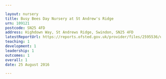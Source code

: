 ```yaml
---

layout: nursery
title: Busy Bees Day Nursery at St Andrew's Ridge
urn: 109121
postcode: SN25 4FD
address: Highdown Way, St Andrews Ridge, Swindon, SN25 4FD
latestReportUrl: https://reports.ofsted.gov.uk/provider/files/2595536/urn/109121.pdf
teaching: 1
development: 1
leadership: 1
outcomes: 1
overall: 1
date: 25 August 2016

---
```

